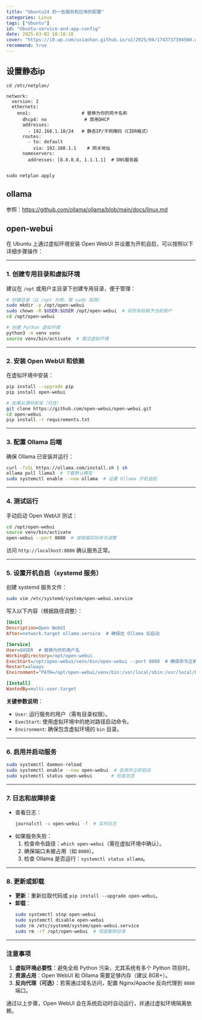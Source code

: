 ```yaml
---
title: "Ubuntu24 的一些服务和应用的配置"
categories: Linux
tags: ["Ubuntu"]
id: "Ubuntu-service-and-app-config"
date: 2025-03-02 18:18:18
cover: "https://i0.wp.com/uxiaohan.github.io/v2/2025/04/1743737394560.webp"
recommend: true
---
```


## 设置静态ip
```
cd /etc/netplan/

network:
  version: 2
  ethernets:
    eno1:                   # 替换为你的网卡名称
      dhcp4: no              # 禁用DHCP
      addresses:
        - 192.168.1.10/24   # 静态IP/子网掩码（CIDR格式）
      routes:
        - to: default
          via: 192.168.1.1    # 网关地址
      nameservers:
        addresses: [8.8.8.8, 1.1.1.1]  # DNS服务器


sudo netplan apply
```
## ollama
参照：https://github.com/ollama/ollama/blob/main/docs/linux.md



## open-webui

在 Ubuntu 上通过虚拟环境安装 Open WebUI 并设置为开机自启，可以按照以下详细步骤操作：

---

### **1. 创建专用目录和虚拟环境**
建议在 `/opt` 或用户主目录下创建专用目录，便于管理：

```bash
# 创建目录（以 /opt 为例，需 sudo 权限）
sudo mkdir -p /opt/open-webui
sudo chown -R $USER:$USER /opt/open-webui  # 将所有权赋予当前用户
cd /opt/open-webui

# 创建 Python 虚拟环境
python3 -m venv venv
source venv/bin/activate  # 激活虚拟环境
```

---

### **2. 安装 Open WebUI 和依赖**
在虚拟环境中安装：
```bash
pip install --upgrade pip
pip install open-webui

# 如果从源码安装（可选）
git clone https://github.com/open-webui/open-webui.git
cd open-webui
pip install -r requirements.txt
```

---

### **3. 配置 Ollama 后端**
确保 Ollama 已安装并运行：
```bash
curl -fsSL https://ollama.com/install.sh | sh
ollama pull llama3  # 下载默认模型
sudo systemctl enable --now ollama  # 设置 Ollama 开机自启
```

---

### **4. 测试运行**
手动启动 Open WebUI 测试：
```bash
cd /opt/open-webui
source venv/bin/activate
open-webui --port 8080  # 或根据实际命令调整
```
访问 `http://localhost:8080` 确认服务正常。

---

### **5. 设置开机自启（systemd 服务）**
创建 systemd 服务文件：
```bash
sudo vim /etc/systemd/system/open-webui.service
```
写入以下内容（根据路径调整）：
```ini
[Unit]
Description=Open WebUI
After=network.target ollama.service  # 确保在 Ollama 后启动

[Service]
User=$USER  # 替换为你的用户名
WorkingDirectory=/opt/open-webui
ExecStart=/opt/open-webui/venv/bin/open-webui --port 8080  # 确保命令正确
Restart=always
Environment="PATH=/opt/open-webui/venv/bin:/usr/local/sbin:/usr/local/bin:/usr/sbin:/usr/bin:/sbin:/bin"

[Install]
WantedBy=multi-user.target
```

**关键参数说明**：
- `User`: 运行服务的用户（需有目录权限）。
- `ExecStart`: 使用虚拟环境中的绝对路径启动命令。
- `Environment`: 确保包含虚拟环境的 `bin` 目录。

---

### **6. 启用并启动服务**
```bash
sudo systemctl daemon-reload
sudo systemctl enable --now open-webui  # 启用并立即启动
sudo systemctl status open-webui       # 检查状态
```

---

### **7. 日志和故障排查**
- 查看日志：
  ```bash
  journalctl -u open-webui -f  # 实时日志
  ```
- 如果服务失败：
  1. 检查命令路径：`which open-webui`（需在虚拟环境中确认）。
  2. 确保端口未被占用（如 `8080`）。
  3. 检查 Ollama 是否运行：`systemctl status ollama`。

---

### **8. 更新或卸载**
- **更新**：重新拉取代码或 `pip install --upgrade open-webui`。
- **卸载**：
  ```bash
  sudo systemctl stop open-webui
  sudo systemctl disable open-webui
  sudo rm /etc/systemd/system/open-webui.service
  sudo rm -rf /opt/open-webui  # 彻底删除目录
  ```

---

### **注意事项**
1. **虚拟环境必要性**：避免全局 Python 污染，尤其系统有多个 Python 项目时。
2. **资源占用**：Open WebUI 和 Ollama 需要足够内存（建议 8GB+）。
3. **反向代理（可选）**：若需通过域名访问，配置 Nginx/Apache 反向代理到 `8080` 端口。

通过以上步骤，Open WebUI 会在系统启动时自动运行，并通过虚拟环境隔离依赖。